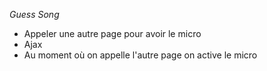 *Guess Song*
- Appeler une autre page pour avoir le micro
- Ajax
- Au moment où on appelle l'autre page on active le micro